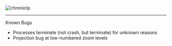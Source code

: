 ![chroniclp](https://user-images.githubusercontent.com/11281373/30787918-4c2fa3f4-a161-11e7-9b67-e65a6772d0ee.png)

---------------------------------

Known Bugs
   - Processes terminate (not crash, but terminate) for unknown reasons
   - Projection bug at low-numbered zoom levels
